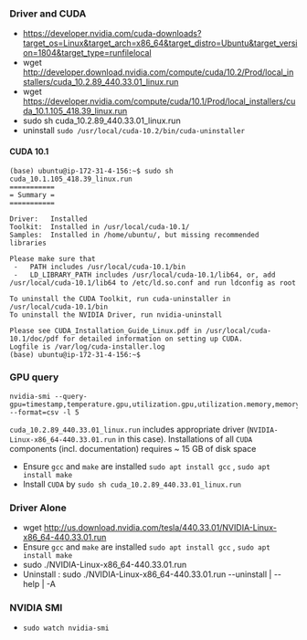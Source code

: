 ### Driver and CUDA
   * https://developer.nvidia.com/cuda-downloads?target_os=Linux&target_arch=x86_64&target_distro=Ubuntu&target_version=1804&target_type=runfilelocal
   * wget http://developer.download.nvidia.com/compute/cuda/10.2/Prod/local_installers/cuda_10.2.89_440.33.01_linux.run
   * wget https://developer.nvidia.com/compute/cuda/10.1/Prod/local_installers/cuda_10.1.105_418.39_linux.run
   * sudo sh cuda_10.2.89_440.33.01_linux.run
   * uninstall `sudo /usr/local/cuda-10.2/bin/cuda-uninstaller`

#### CUDA 10.1
```text
(base) ubuntu@ip-172-31-4-156:~$ sudo sh cuda_10.1.105_418.39_linux.run
===========
= Summary =
===========

Driver:   Installed
Toolkit:  Installed in /usr/local/cuda-10.1/
Samples:  Installed in /home/ubuntu/, but missing recommended libraries

Please make sure that
 -   PATH includes /usr/local/cuda-10.1/bin
 -   LD_LIBRARY_PATH includes /usr/local/cuda-10.1/lib64, or, add /usr/local/cuda-10.1/lib64 to /etc/ld.so.conf and run ldconfig as root

To uninstall the CUDA Toolkit, run cuda-uninstaller in /usr/local/cuda-10.1/bin
To uninstall the NVIDIA Driver, run nvidia-uninstall

Please see CUDA_Installation_Guide_Linux.pdf in /usr/local/cuda-10.1/doc/pdf for detailed information on setting up CUDA.
Logfile is /var/log/cuda-installer.log
(base) ubuntu@ip-172-31-4-156:~$
```

### GPU query

```text
nvidia-smi --query-gpu=timestamp,temperature.gpu,utilization.gpu,utilization.memory,memory.total,memory.free,memory.used --format=csv -l 5
```
`cuda_10.2.89_440.33.01_linux.run` includes appropriate driver (`NVIDIA-Linux-x86_64-440.33.01.run` in this case). 
Installations of all `CUDA` components (incl. documentation) requires ~ 15 GB of disk space
   * Ensure `gcc` and `make` are installed `sudo apt install gcc` , `sudo apt install make` 
   * Install `CUDA` by `sudo sh cuda_10.2.89_440.33.01_linux.run`

### Driver Alone
   * wget http://us.download.nvidia.com/tesla/440.33.01/NVIDIA-Linux-x86_64-440.33.01.run
   * Ensure `gcc` and `make` are installed `sudo apt install gcc` , `sudo apt install make`
   * sudo ./NVIDIA-Linux-x86_64-440.33.01.run
   * Uninstall : sudo ./NVIDIA-Linux-x86_64-440.33.01.run --uninstall | --help | -A
   
### NVIDIA SMI
   * `sudo watch nvidia-smi`